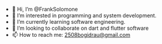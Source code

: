 - 👋 Hi, I’m @FrankSolomone
- 👀 I’m interested in programming and system development. 
- 🌱 I’m currently learning software engineering. 
- 💞️ I’m looking to collaborate on dart and flutter software 
- 📫 How to reach me: 2508bogidrau@gmail.com 

<!---
FrankSolomone/FrankSolomone is a ✨ special ✨ repository because its `README.md` (this file) appears on your GitHub profile.
You can click the Preview link to take a look at your changes.
--->
